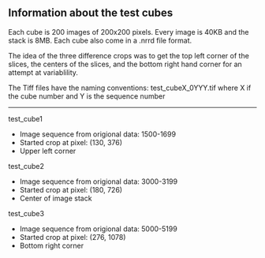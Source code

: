 ## Information about the test cubes

Each cube is 200 images of 200x200 pixels.
Every image is 40KB and the stack is 8MB.
Each cube also come in a .nrrd file format.

The idea of the three difference crops was to get the 
top left corner of the slices, the centers of the slices,
and the bottom right hand corner for an attempt at 
variablility.

The Tiff files have the naming conventions:
    test_cubeX_0YYY.tif
    where X if the cube number and Y is the sequence number


------------------------------------------------------------

test_cube1
- Image sequence from origional data: 1500-1699
- Started crop at pixel: (130, 376)
- Upper left corner


test_cube2
- Image sequence from origional data: 3000-3199
- Started crop at pixel: (180, 726)
- Center of image stack



test_cube3
- Image sequence from origional data: 5000-5199
- Started crop at pixel: (276, 1078)
- Bottom right corner
